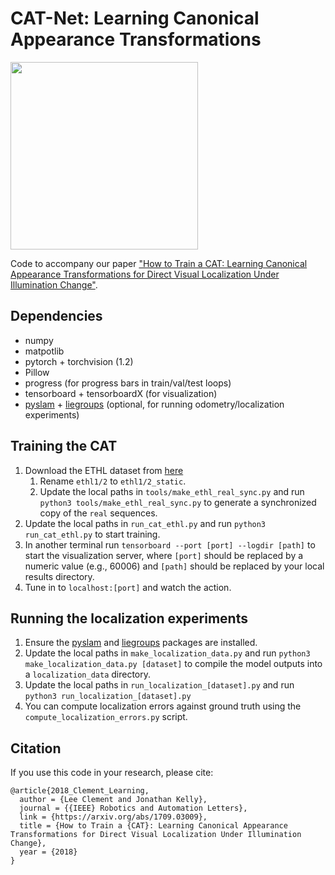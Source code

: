 # CAT-Net: Learning Canonical Appearance Transformations

<img src="https://raw.githubusercontent.com/utiasSTARS/cat-net/master/pipeline.png" width="300px"/>

Code to accompany our paper ["How to Train a CAT: Learning Canonical Appearance Transformations for Direct Visual Localization Under Illumination Change"](https://arxiv.org/abs/1709.03009).

## Dependencies
- numpy
- matpotlib
- pytorch + torchvision (1.2)
- Pillow
- progress (for progress bars in train/val/test loops)
- tensorboard + tensorboardX (for visualization)
- [pyslam](https://github.com/utiasSTARS/pyslam) + [liegroups](https://github.com/utiasSTARS/liegroups) (optional, for running odometry/localization experiments)

## Training the CAT
1. Download the ETHL dataset from [here](http://cvg.ethz.ch/research/illumination-change-robust-dslam/) 
    1. Rename `ethl1/2` to `ethl1/2_static`.
    2. Update the local paths in `tools/make_ethl_real_sync.py` and run `python3 tools/make_ethl_real_sync.py` to generate a synchronized copy of the `real` sequences.
2. Update the local paths in `run_cat_ethl.py` and run `python3 run_cat_ethl.py` to start training.
3. In another terminal run `tensorboard --port [port] --logdir [path]` to start the visualization server, where `[port]` should be replaced by a numeric value (e.g., 60006) and `[path]` should be replaced by your local results directory.
4. Tune in to `localhost:[port]` and watch the action.

## Running the localization experiments
1. Ensure the [pyslam](https://github.com/utiasSTARS/pyslam) and [liegroups](https://github.com/utiasSTARS/liegroups) packages are installed.
2. Update the local paths in `make_localization_data.py` and run `python3 make_localization_data.py [dataset]` to compile the model outputs into a `localization_data` directory.
3. Update the local paths in `run_localization_[dataset].py` and run `python3 run_localization_[dataset].py`
3. You can compute localization errors against ground truth using the `compute_localization_errors.py` script.

<!-- ## Pre-trained models
Coming soon! -->

## Citation
If you use this code in your research, please cite:
```
@article{2018_Clement_Learning,
  author = {Lee Clement and Jonathan Kelly},
  journal = {{IEEE} Robotics and Automation Letters},
  link = {https://arxiv.org/abs/1709.03009},
  title = {How to Train a {CAT}: Learning Canonical Appearance Transformations for Direct Visual Localization Under Illumination Change},
  year = {2018}
}
```
